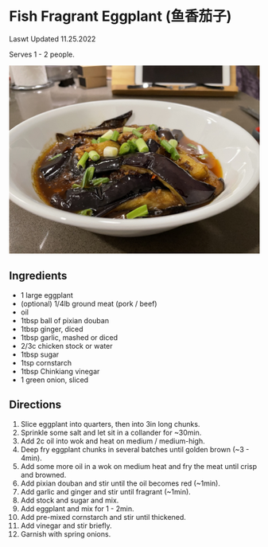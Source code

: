 # Fish Fragrant Eggplant (鱼香茄子)

Laswt Updated 11.25.2022

Serves 1 - 2 people.

![fish fragrant eggplant](/assets/fish_fragrant_eggplant.jpg)

## Ingredients

* 1 large eggplant
* (optional) 1/4lb ground meat (pork / beef)
* oil
* 1tbsp ball of pixian douban
* 1tbsp ginger, diced
* 1tbsp garlic, mashed or diced
* 2/3c chicken stock or water
* 1tbsp sugar
* 1tsp cornstarch
* 1tbsp Chinkiang vinegar
* 1 green onion, sliced

## Directions

1. Slice eggplant into quarters, then into 3in long chunks.
1. Sprinkle some salt and let sit in a collander for ~30min.
1. Add 2c oil into wok and heat on medium / medium-high.
1. Deep fry eggplant chunks in several batches until golden brown (~3 - 4min).
1. Add some more oil in a wok on medium heat and fry the meat until crisp and
   browned.
1. Add pixian douban and stir until the oil becomes red (~1min).
1. Add garlic and ginger and stir until fragrant (~1min).
1. Add stock and sugar and mix.
1. Add eggplant and mix for 1 - 2min.
1. Add pre-mixed cornstarch and stir until thickened.
1. Add vinegar and stir briefly.
1. Garnish with spring onions.
